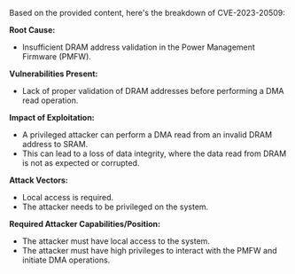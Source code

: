 Based on the provided content, here's the breakdown of CVE-2023-20509:

**Root Cause:**
- Insufficient DRAM address validation in the Power Management Firmware (PMFW).

**Vulnerabilities Present:**
- Lack of proper validation of DRAM addresses before performing a DMA read operation.

**Impact of Exploitation:**
- A privileged attacker can perform a DMA read from an invalid DRAM address to SRAM.
- This can lead to a loss of data integrity, where the data read from DRAM is not as expected or corrupted.

**Attack Vectors:**
- Local access is required.
- The attacker needs to be privileged on the system.

**Required Attacker Capabilities/Position:**
- The attacker must have local access to the system.
- The attacker must have high privileges to interact with the PMFW and initiate DMA operations.